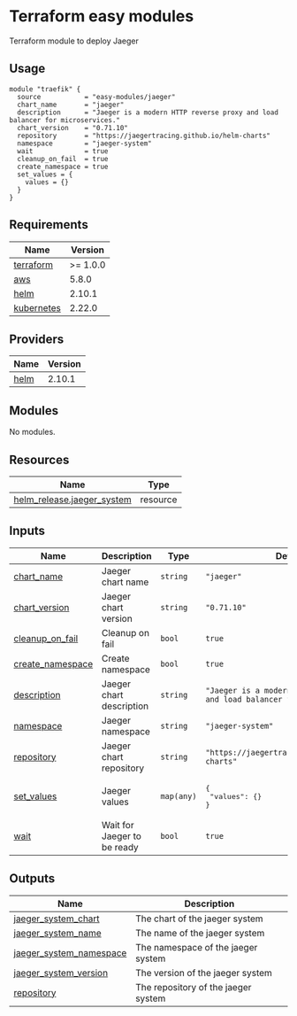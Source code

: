 # Terraform easy modules

Terraform module to deploy Jaeger

## Usage

```hcl
module "traefik" {
  source           = "easy-modules/jaeger"
  chart_name       = "jaeger"
  description      = "Jaeger is a modern HTTP reverse proxy and load balancer for microservices."
  chart_version    = "0.71.10"
  repository       = "https://jaegertracing.github.io/helm-charts"
  namespace        = "jaeger-system"
  wait             = true
  cleanup_on_fail  = true
  create_namespace = true 
  set_values = {
    values = {}
  }
}
```
<!-- BEGINNING OF PRE-COMMIT-TERRAFORM DOCS HOOK -->
## Requirements

| Name | Version |
|------|---------|
| <a name="requirement_terraform"></a> [terraform](#requirement\_terraform) | >= 1.0.0 |
| <a name="requirement_aws"></a> [aws](#requirement\_aws) | 5.8.0 |
| <a name="requirement_helm"></a> [helm](#requirement\_helm) | 2.10.1 |
| <a name="requirement_kubernetes"></a> [kubernetes](#requirement\_kubernetes) | 2.22.0 |

## Providers

| Name | Version |
|------|---------|
| <a name="provider_helm"></a> [helm](#provider\_helm) | 2.10.1 |

## Modules

No modules.

## Resources

| Name | Type |
|------|------|
| [helm_release.jaeger_system](https://registry.terraform.io/providers/hashicorp/helm/2.10.1/docs/resources/release) | resource |

## Inputs

| Name | Description | Type | Default | Required |
|------|-------------|------|---------|:--------:|
| <a name="input_chart_name"></a> [chart\_name](#input\_chart\_name) | Jaeger chart name | `string` | `"jaeger"` | no |
| <a name="input_chart_version"></a> [chart\_version](#input\_chart\_version) | Jaeger chart version | `string` | `"0.71.10"` | no |
| <a name="input_cleanup_on_fail"></a> [cleanup\_on\_fail](#input\_cleanup\_on\_fail) | Cleanup on fail | `bool` | `true` | no |
| <a name="input_create_namespace"></a> [create\_namespace](#input\_create\_namespace) | Create namespace | `bool` | `true` | no |
| <a name="input_description"></a> [description](#input\_description) | Jaeger chart description | `string` | `"Jaeger is a modern HTTP reverse proxy and load balancer for microservices."` | no |
| <a name="input_namespace"></a> [namespace](#input\_namespace) | Jaeger namespace | `string` | `"jaeger-system"` | no |
| <a name="input_repository"></a> [repository](#input\_repository) | Jaeger chart repository | `string` | `"https://jaegertracing.github.io/helm-charts"` | no |
| <a name="input_set_values"></a> [set\_values](#input\_set\_values) | Jaeger values | `map(any)` | <pre>{<br>  "values": {}<br>}</pre> | no |
| <a name="input_wait"></a> [wait](#input\_wait) | Wait for Jaeger to be ready | `bool` | `true` | no |

## Outputs

| Name | Description |
|------|-------------|
| <a name="output_jaeger_system_chart"></a> [jaeger\_system\_chart](#output\_jaeger\_system\_chart) | The chart of the jaeger system |
| <a name="output_jaeger_system_name"></a> [jaeger\_system\_name](#output\_jaeger\_system\_name) | The name of the jaeger system |
| <a name="output_jaeger_system_namespace"></a> [jaeger\_system\_namespace](#output\_jaeger\_system\_namespace) | The namespace of the jaeger system |
| <a name="output_jaeger_system_version"></a> [jaeger\_system\_version](#output\_jaeger\_system\_version) | The version of the jaeger system |
| <a name="output_repository"></a> [repository](#output\_repository) | The repository of the jaeger system |
<!-- END OF PRE-COMMIT-TERRAFORM DOCS HOOK -->
